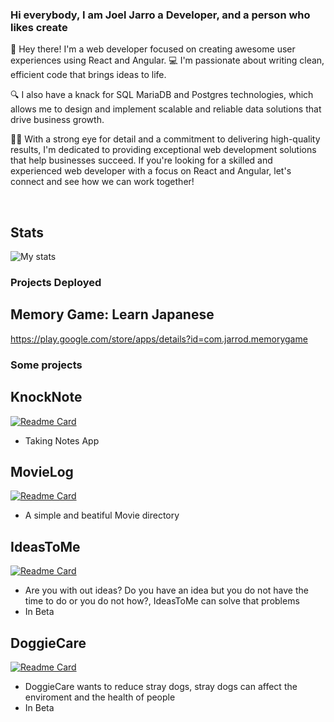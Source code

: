 ### Hi everybody, I am Joel Jarro a Developer, and a person who likes create

👋 Hey there! I'm a web developer focused on creating awesome user experiences using React and Angular. 💻 I'm passionate about writing clean, efficient code that brings ideas to life.

🔍 I also have a knack for SQL MariaDB and Postgres technologies, which allows me to design and implement scalable and reliable data solutions that drive business growth.

👨‍💼 With a strong eye for detail and a commitment to delivering high-quality results, I'm dedicated to providing exceptional web development solutions that help businesses succeed. If you're looking for a skilled and experienced web developer with a focus on React and Angular, let's connect and see how we can work together!

<br/>

## Stats
![My stats](https://github-readme-stats.vercel.app/api?username=Quirrod&hide=contribs,prs&theme=dracula)

### Projects Deployed
## Memory Game: Learn Japanese
https://play.google.com/store/apps/details?id=com.jarrod.memorygame

### Some projects
## KnockNote
[![Readme Card](https://github-readme-stats.vercel.app/api/pin/?username=Quirrod&repo=KnockNote&theme=dracula)](https://ensolver-challenge.vercel.app)
- Taking Notes App
## MovieLog
[![Readme Card](https://github-readme-stats.vercel.app/api/pin/?username=Quirrod&repo=MovieLog&theme=dracula)](https://github.com/H0OE/MovieLog)
- A simple and beatiful Movie directory
## IdeasToMe
[![Readme Card](https://github-readme-stats.vercel.app/api/pin/?username=Quirrod&repo=IdeasToMe&theme=dracula)](https://github.com/H0OE/IdeasToMe)
- Are you with out ideas? Do you have an idea but you do not have the time to do or you do not how?, IdeasToMe can solve that problems
- In Beta

## DoggieCare
[![Readme Card](https://github-readme-stats.vercel.app/api/pin/?username=cricripaz&repo=DoggieCare&theme=dracula)](https://github.com/cricripaz/DoggieCare)
- DoggieCare wants to reduce stray dogs, stray dogs can affect the enviroment and the health of people
- In Beta
